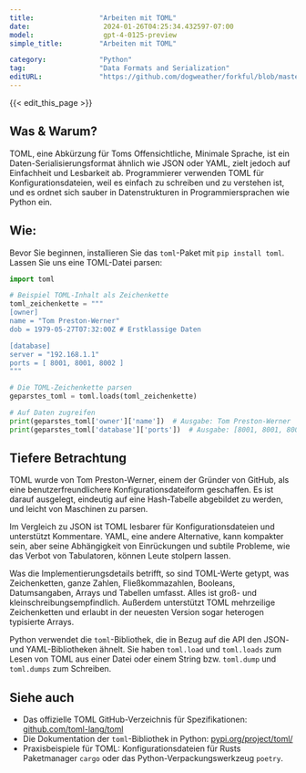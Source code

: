 ```yaml
---
title:                "Arbeiten mit TOML"
date:                  2024-01-26T04:25:34.432597-07:00
model:                 gpt-4-0125-preview
simple_title:         "Arbeiten mit TOML"

category:             "Python"
tag:                  "Data Formats and Serialization"
editURL:              "https://github.com/dogweather/forkful/blob/master/content/de/python/working-with-toml.md"
---
```


{{< edit_this_page >}}

## Was & Warum?
TOML, eine Abkürzung für Toms Offensichtliche, Minimale Sprache, ist ein Daten-Serialisierungsformat ähnlich wie JSON oder YAML, zielt jedoch auf Einfachheit und Lesbarkeit ab. Programmierer verwenden TOML für Konfigurationsdateien, weil es einfach zu schreiben und zu verstehen ist, und es ordnet sich sauber in Datenstrukturen in Programmiersprachen wie Python ein.

## Wie:
Bevor Sie beginnen, installieren Sie das `toml`-Paket mit `pip install toml`. Lassen Sie uns eine TOML-Datei parsen:

```python
import toml

# Beispiel TOML-Inhalt als Zeichenkette
toml_zeichenkette = """
[owner]
name = "Tom Preston-Werner"
dob = 1979-05-27T07:32:00Z # Erstklassige Daten

[database]
server = "192.168.1.1"
ports = [ 8001, 8001, 8002 ]
"""

# Die TOML-Zeichenkette parsen
geparstes_toml = toml.loads(toml_zeichenkette)

# Auf Daten zugreifen
print(geparstes_toml['owner']['name'])  # Ausgabe: Tom Preston-Werner
print(geparstes_toml['database']['ports'])  # Ausgabe: [8001, 8001, 8002]
```

## Tiefere Betrachtung
TOML wurde von Tom Preston-Werner, einem der Gründer von GitHub, als eine benutzerfreundlichere Konfigurationsdateiform geschaffen. Es ist darauf ausgelegt, eindeutig auf eine Hash-Tabelle abgebildet zu werden, und leicht von Maschinen zu parsen.

Im Vergleich zu JSON ist TOML lesbarer für Konfigurationsdateien und unterstützt Kommentare. YAML, eine andere Alternative, kann kompakter sein, aber seine Abhängigkeit von Einrückungen und subtile Probleme, wie das Verbot von Tabulatoren, können Leute stolpern lassen.

Was die Implementierungsdetails betrifft, so sind TOML-Werte getypt, was Zeichenketten, ganze Zahlen, Fließkommazahlen, Booleans, Datumsangaben, Arrays und Tabellen umfasst. Alles ist groß- und kleinschreibungsempfindlich. Außerdem unterstützt TOML mehrzeilige Zeichenketten und erlaubt in der neuesten Version sogar heterogen typisierte Arrays.

Python verwendet die `toml`-Bibliothek, die in Bezug auf die API den JSON- und YAML-Bibliotheken ähnelt. Sie haben `toml.load` und `toml.loads` zum Lesen von TOML aus einer Datei oder einem String bzw. `toml.dump` und `toml.dumps` zum Schreiben.

## Siehe auch
- Das offizielle TOML GitHub-Verzeichnis für Spezifikationen: [github.com/toml-lang/toml](https://github.com/toml-lang/toml)
- Die Dokumentation der `toml`-Bibliothek in Python: [pypi.org/project/toml/](https://pypi.org/project/toml/)
- Praxisbeispiele für TOML: Konfigurationsdateien für Rusts Paketmanager `cargo` oder das Python-Verpackungswerkzeug `poetry`.
